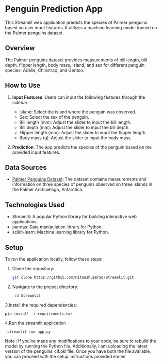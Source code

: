 # Penguin Prediction App

This Streamlit web application predicts the species of Palmer penguins based on user input features. It utilizes a machine learning model trained on the Palmer penguins dataset.

## Overview

The Palmer penguins dataset provides measurements of bill length, bill depth, flipper length, body mass, island, and sex for different penguin species: Adelie, Chinstrap, and Gentoo.

## How to Use

1. **Input Features**: Users can input the following features through the sidebar:
   - Island: Select the island where the penguin was observed.
   - Sex: Select the sex of the penguin.
   - Bill length (mm): Adjust the slider to input the bill length.
   - Bill depth (mm): Adjust the slider to input the bill depth.
   - Flipper length (mm): Adjust the slider to input the flipper length.
   - Body mass (g): Adjust the slider to input the body mass.

2. **Prediction**: The app predicts the species of the penguin based on the provided input features.

## Data Sources

- [Palmer Penguins Dataset](https://github.com/allisonhorst/palmerpenguins): The dataset contains measurements and information on three species of penguins observed on three islands in the Palmer Archipelago, Antarctica.

## Technologies Used

- Streamlit: A popular Python library for building interactive web applications.
- pandas: Data manipulation library for Python.
- scikit-learn: Machine learning library for Python.

## Setup

To run the application locally, follow these steps:

1. Clone the repository:
   ```bash
   git clone https://github.com/Hitanshuser50/Streamlit.git
   ``` 
2. Navigate to the project directory:
   ```bash
    cd Streamlit
   ```
3.Install the required dependencies:
   ```
   pip install -r requirements.txt
   ```
4.Run the streamlit application 
  ```
   streamlit run app.py
  ```

Note : If you've made any modifications to your code, be sure to rebuild the model by running the Python file. Additionally, I am uploading the latest version of the penguins_clf.pkl file. Once you have both the file available, you can proceed with the setup instructions provided earlier 



